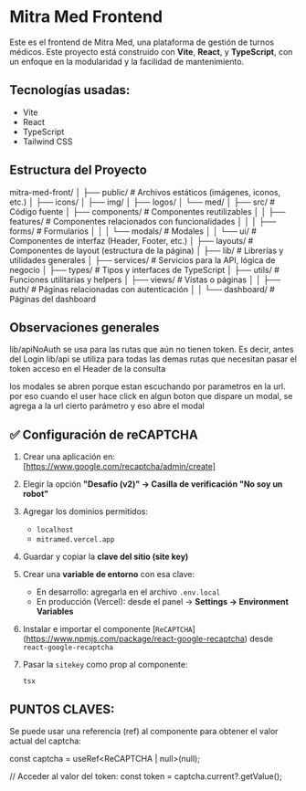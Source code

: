 # Mitra Med Frontend

Este es el frontend de Mitra Med, una plataforma de gestión de turnos médicos. Este proyecto está construido con **Vite**, **React**, y **TypeScript**, con un enfoque en la modularidad y la facilidad de mantenimiento.

## Tecnologías usadas:

- Vite
- React
- TypeScript
- Tailwind CSS

## Estructura del Proyecto

mitra-med-front/
│
├── public/ # Archivos estáticos (imágenes, iconos, etc.)
│ ├── icons/
│ ├── img/
│ ├── logos/
│ └── med/
│
├── src/ # Código fuente
│ ├── components/ # Componentes reutilizables
│ │ ├── features/ # Componentes relacionados con funcionalidades
│ │ │ ├── forms/ # Formularios
│ │ │ └── modals/ # Modales
│ │ └── ui/ # Componentes de interfaz (Header, Footer, etc.)
│ ├── layouts/ # Componentes de layout (estructura de la página)
│ ├── lib/ # Librerías y utilidades generales
│ ├── services/ # Servicios para la API, lógica de negocio
│ ├── types/ # Tipos y interfaces de TypeScript
│ ├── utils/ # Funciones utilitarias y helpers
│ ├── views/ # Vistas o páginas
│ │ ├── auth/ # Páginas relacionadas con autenticación
│ │ └── dashboard/ # Páginas del dashboard

## Observaciones generales

lib/apiNoAuth se usa para las rutas que aún no tienen token. Es decir, antes del Login
lib/api se utiliza para todas las demas rutas que necesitan pasar el token acceso en el Header de la consulta

los modales se abren porque estan escuchando por parametros en la url. por eso cuando el user hace click en algun boton que dispare un modal, se agrega a la url cierto parámetro y eso abre el modal

## ✅ Configuración de reCAPTCHA

1. Crear una aplicación en: [https://www.google.com/recaptcha/admin/create]
2. Elegir la opción **"Desafío (v2)" -> Casilla de verificación "No soy un robot"**
3. Agregar los dominios permitidos:
   - `localhost`
   - `mitramed.vercel.app`
4. Guardar y copiar la **clave del sitio (site key)**
5. Crear una **variable de entorno** con esa clave:
   - En desarrollo: agregarla en el archivo `.env.local`
   - En producción (Vercel): desde el panel → **Settings -> Environment Variables**
6. Instalar e importar el componente [`ReCAPTCHA`] (https://www.npmjs.com/package/react-google-recaptcha) desde `react-google-recaptcha`
7. Pasar la `sitekey` como prop al componente:

   `tsx `
   <ReCAPTCHA sitekey={import.meta.env.VITE_API_KEY_SITE_CAPTCHA} />

## PUNTOS CLAVES:

Se puede usar una referencia (ref) al componente para obtener el valor actual del captcha:

const captcha = useRef<ReCAPTCHA | null>(null);

// Acceder al valor del token:
const token = captcha.current?.getValue();
